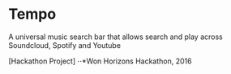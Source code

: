  # Tempo
 A universal music search bar that allows search and play across Soundcloud, Spotify and Youtube
 
 [Hackathon Project]
 ⋅⋅*Won Horizons Hackathon, 2016
